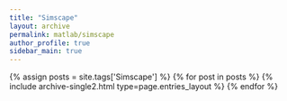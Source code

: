 ```yaml
---
title: "Simscape"
layout: archive
permalink: matlab/simscape
author_profile: true
sidebar_main: true
---
```



{% assign posts = site.tags['Simscape'] %}
{% for post in posts %} {% include archive-single2.html type=page.entries_layout %} {% endfor %}